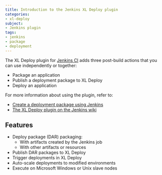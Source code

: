 ```yaml
---
title: Introduction to the Jenkins XL Deploy plugin
categories:
- xl-deploy
subject:
- Jenkins plugin
tags:
- jenkins
- package
- deployment
---
```


The XL Deploy plugin for [Jenkins CI](/xl-deploy/how-to/create-a-deployment-package-using-jenkins.html) adds three post-build actions that you can use independently or together:

* Package an application
* Publish a deployment package to XL Deploy
* Deploy an application

For more information about using the plugin, refer to:

* [Create a deployment package using Jenkins](/xl-deploy/how-to/create-a-deployment-package-using-jenkins.html)
* [The XL Deploy plugin on the Jenkins wiki](https://wiki.jenkins-ci.org/display/JENKINS/XL+Deploy+Plugin)

## Features

* Deploy package (DAR) packaging:
    * With artifacts created by the Jenkins job
    * With other artifacts or resources
* Publish DAR packages to XL Deploy
* Trigger deployments in XL Deploy
* Auto-scale deployments to modified environments
* Execute on Microsoft Windows or Unix slave nodes
